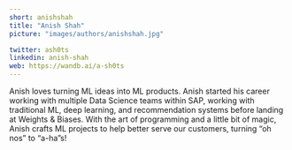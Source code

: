 ```yaml
---
short: anishshah
title: "Anish Shah"
picture: "images/authors/anishshah.jpg"

twitter: ash0ts
linkedin: anish-shah
web: https://wandb.ai/a-sh0ts
---
```


Anish loves turning ML ideas into ML products. Anish started his career working with multiple Data Science teams within SAP, working with traditional ML, deep learning, and recommendation systems before landing at Weights & Biases. With the art of programming and a little bit of magic, Anish crafts ML projects to help better serve our customers, turning “oh nos” to “a-ha”s!